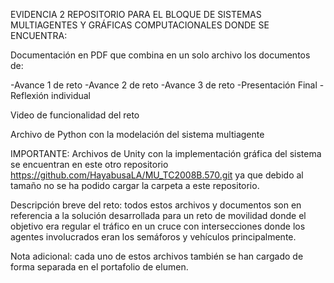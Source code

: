 EVIDENCIA 2
REPOSITORIO PARA EL BLOQUE DE SISTEMAS MULTIAGENTES Y GRÁFICAS COMPUTACIONALES DONDE SE ENCUENTRA:

Documentación en PDF que combina en un solo archivo los documentos de:

-Avance 1 de reto
-Avance 2 de reto
-Avance 3 de reto
-Presentación Final
-Reflexión individual

Video de funcionalidad del reto

Archivo de Python con la modelación del sistema multiagente

IMPORTANTE: Archivos de Unity con la implementación gráfica del sistema se encuentran en este otro repositorio
https://github.com/HayabusaLA/MU_TC2008B.570.git ya que debido al tamaño no se ha podido cargar la carpeta a este repositorio.

Descripción breve del reto: todos estos archivos y documentos son en referencia a la solución desarrollada para un reto de movilidad 
donde el objetivo era regular el tráfico en un cruce con intersecciones donde los agentes involucrados eran los semáforos y vehículos
principalmente.

Nota adicional: cada uno de estos archivos también se han cargado de forma separada en el portafolio de elumen.

